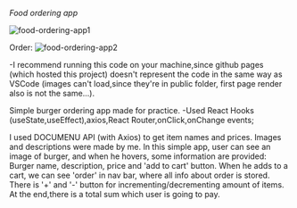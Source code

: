 _Food ordering app_

![food-ordering-app1](https://user-images.githubusercontent.com/85742865/133164154-08140349-2afb-4b8e-953e-0ee8f96b3601.png)

Order:
![food-ordering-app2](https://user-images.githubusercontent.com/85742865/133164159-ea8ea4ac-5384-4634-993c-50ca49779550.png)


-I recommend running this code on your machine,since github pages (which hosted this project) doesn't represent the code in the same way as VSCode (images can't load,since they're in public folder, first page render also is not the same...).

Simple burger ordering app made for practice.
-Used React Hooks (useState,useEffect),axios,React Router,onClick,onChange events;

I used DOCUMENU API (with Axios) to get item names and prices. Images and descriptions were made by me.
In this simple app, user can see an image of burger, and when he hovers, some information are provided: Burger name, description, price and 'add to cart' button.
When he adds to a cart, we can see 'order' in nav bar, where all info about order is stored. There is '+' and '-' button for incrementing/decrementing amount of items.
At the end,there is a total sum which user is going to pay.

